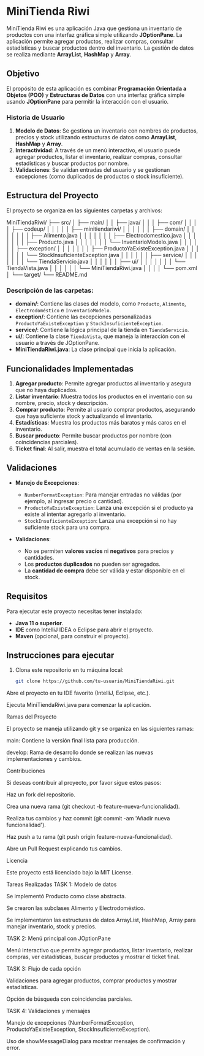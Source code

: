 # MiniTienda Riwi

MiniTienda Riwi es una aplicación Java que gestiona un inventario de productos con una interfaz gráfica simple utilizando **JOptionPane**. La aplicación permite agregar productos, realizar compras, consultar estadísticas y buscar productos dentro del inventario. La gestión de datos se realiza mediante **ArrayList**, **HashMap** y **Array**.

## Objetivo

El propósito de esta aplicación es combinar **Programación Orientada a Objetos (POO)** y **Estructuras de Datos** con una interfaz gráfica simple usando **JOptionPane** para permitir la interacción con el usuario.

### Historia de Usuario
1. **Modelo de Datos**: Se gestiona un inventario con nombres de productos, precios y stock utilizando estructuras de datos como **ArrayList**, **HashMap** y **Array**.
2. **Interactividad**: A través de un menú interactivo, el usuario puede agregar productos, listar el inventario, realizar compras, consultar estadísticas y buscar productos por nombre.
3. **Validaciones**: Se validan entradas del usuario y se gestionan excepciones (como duplicados de productos o stock insuficiente).

## Estructura del Proyecto

El proyecto se organiza en las siguientes carpetas y archivos:

MiniTiendaRiwi/
├── src/
│ ├── main/
│ │ ├── java/
│ │ │ ├── com/
│ │ │ │ ├── codeup/
│ │ │ │ │ ├── minitiendariwi/
│ │ │ │ │ │ ├── domain/
│ │ │ │ │ │ │ ├── Alimento.java
│ │ │ │ │ │ │ ├── Electrodomestico.java
│ │ │ │ │ │ │ ├── Producto.java
│ │ │ │ │ │ │ └── InventarioModelo.java
│ │ │ │ │ │ ├── exception/
│ │ │ │ │ │ │ ├── ProductoYaExisteException.java
│ │ │ │ │ │ │ └── StockInsuficienteException.java
│ │ │ │ │ │ ├── service/
│ │ │ │ │ │ │ └── TiendaServicio.java
│ │ │ │ │ │ ├── ui/
│ │ │ │ │ │ │ └── TiendaVista.java
│ │ │ │ │ │ └── MiniTiendaRiwi.java
│ │ │ │ └── pom.xml
│ └── target/
└── README.md


### **Descripción de las carpetas:**
- **domain/**: Contiene las clases del modelo, como `Producto`, `Alimento`, `Electrodoméstico` e `InventarioModelo`.
- **exception/**: Contiene las excepciones personalizadas `ProductoYaExisteException` y `StockInsuficienteException`.
- **service/**: Contiene la lógica principal de la tienda en `TiendaServicio`.
- **ui/**: Contiene la clase `TiendaVista`, que maneja la interacción con el usuario a través de JOptionPane.
- **MiniTiendaRiwi.java**: La clase principal que inicia la aplicación.

## Funcionalidades Implementadas

1. **Agregar producto**: Permite agregar productos al inventario y asegura que no haya duplicados.
2. **Listar inventario**: Muestra todos los productos en el inventario con su nombre, precio, stock y descripción.
3. **Comprar producto**: Permite al usuario comprar productos, asegurando que haya suficiente stock y actualizando el inventario.
4. **Estadísticas**: Muestra los productos más baratos y más caros en el inventario.
5. **Buscar producto**: Permite buscar productos por nombre (con coincidencias parciales).
6. **Ticket final**: Al salir, muestra el total acumulado de ventas en la sesión.

## Validaciones

- **Manejo de Excepciones**:
  - `NumberFormatException`: Para manejar entradas no válidas (por ejemplo, al ingresar precio o cantidad).
  - `ProductoYaExisteException`: Lanza una excepción si el producto ya existe al intentar agregarlo al inventario.
  - `StockInsuficienteException`: Lanza una excepción si no hay suficiente stock para una compra.

- **Validaciones**:
  - No se permiten **valores vacíos** ni **negativos** para precios y cantidades.
  - Los **productos duplicados** no pueden ser agregados.
  - La **cantidad de compra** debe ser válida y estar disponible en el stock.

## Requisitos

Para ejecutar este proyecto necesitas tener instalado:

- **Java 11 o superior**.
- **IDE** como IntelliJ IDEA o Eclipse para abrir el proyecto.
- **Maven** (opcional, para construir el proyecto).

## Instrucciones para ejecutar

1. Clona este repositorio en tu máquina local:
   ```bash
   git clone https://github.com/tu-usuario/MiniTiendaRiwi.git


Abre el proyecto en tu IDE favorito (IntelliJ, Eclipse, etc.).

Ejecuta MiniTiendaRiwi.java para comenzar la aplicación.

Ramas del Proyecto

El proyecto se maneja utilizando git y se organiza en las siguientes ramas:

main: Contiene la versión final lista para producción.

develop: Rama de desarrollo donde se realizan las nuevas implementaciones y cambios.

Contribuciones

Si deseas contribuir al proyecto, por favor sigue estos pasos:

Haz un fork del repositorio.

Crea una nueva rama (git checkout -b feature-nueva-funcionalidad).

Realiza tus cambios y haz commit (git commit -am 'Añadir nueva funcionalidad').

Haz push a tu rama (git push origin feature-nueva-funcionalidad).

Abre un Pull Request explicando tus cambios.

Licencia

Este proyecto está licenciado bajo la MIT License.

Tareas Realizadas
TASK 1: Modelo de datos

Se implementó Producto como clase abstracta.

Se crearon las subclases Alimento y Electrodoméstico.

Se implementaron las estructuras de datos ArrayList, HashMap, Array para manejar inventario, stock y precios.

TASK 2: Menú principal con JOptionPane

Menú interactivo que permite agregar productos, listar inventario, realizar compras, ver estadísticas, buscar productos y mostrar el ticket final.

TASK 3: Flujo de cada opción

Validaciones para agregar productos, comprar productos y mostrar estadísticas.

Opción de búsqueda con coincidencias parciales.

TASK 4: Validaciones y mensajes

Manejo de excepciones (NumberFormatException, ProductoYaExisteException, StockInsuficienteException).

Uso de showMessageDialog para mostrar mensajes de confirmación y error.

